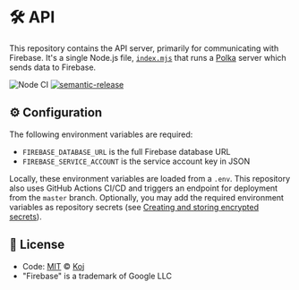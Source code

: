 # 🛠️ API

This repository contains the API server, primarily for communicating with Firebase. It's a single Node.js file, [`index.mjs`](./index.mjs) that runs a [Polka](https://github.com/lukeed/polka) server which sends data to Firebase.

![Node CI](https://github.com/koj-co/tracker/workflows/Node%20CI/badge.svg)
[![semantic-release](https://img.shields.io/badge/%20%20%F0%9F%93%A6%F0%9F%9A%80-semantic--release-e10079.svg)](https://github.com/semantic-release/semantic-release)

## ⚙️ Configuration

The following environment variables are required:

- `FIREBASE_DATABASE_URL` is the full Firebase database URL
- `FIREBASE_SERVICE_ACCOUNT` is the service account key in JSON

Locally, these environment variables are loaded from a `.env`. This repository also uses GitHub Actions CI/CD and triggers an endpoint for deployment from the `master` branch. Optionally, you may add the required environment variables as repository secrets (see [Creating and storing encrypted secrets](https://docs.github.com/en/actions/configuring-and-managing-workflows/creating-and-storing-encrypted-secrets)).

## 📄 License

- Code: [MIT](./LICENSE) © [Koj](https://joinkoj.com)
- "Firebase" is a trademark of Google LLC
